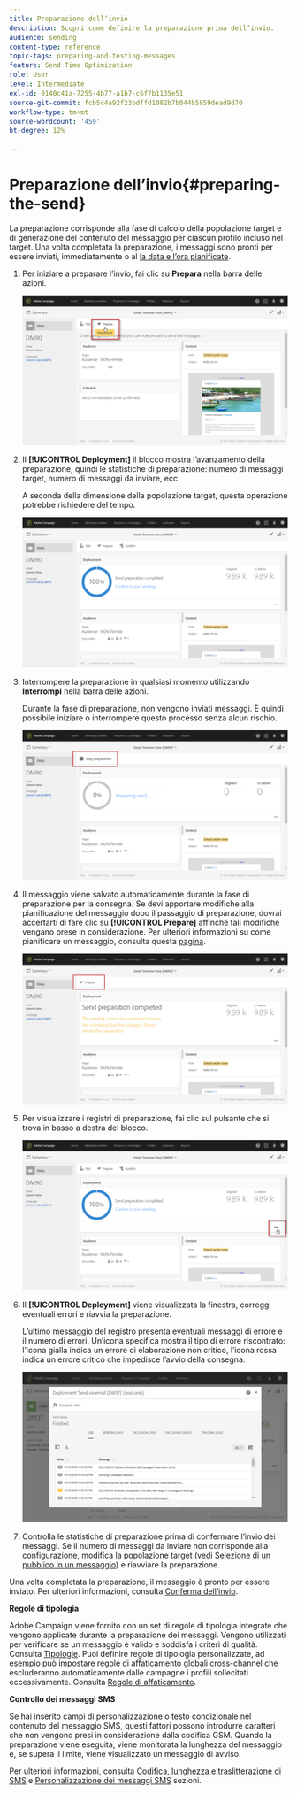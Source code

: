 ```yaml
---
title: Preparazione dell’invio
description: Scopri come definire la preparazione prima dell’invio.
audience: sending
content-type: reference
topic-tags: preparing-and-testing-messages
feature: Send Time Optimization
role: User
level: Intermediate
exl-id: 0140c41a-7255-4b77-a1b7-c6f7b1135e51
source-git-commit: fcb5c4a92f23bdffd1082b7b044b5859dead9d70
workflow-type: tm+mt
source-wordcount: '459'
ht-degree: 12%

---
```


# Preparazione dell’invio{#preparing-the-send}

La preparazione corrisponde alla fase di calcolo della popolazione target e di generazione del contenuto del messaggio per ciascun profilo incluso nel target. Una volta completata la preparazione, i messaggi sono pronti per essere inviati, immediatamente o al [la data e l’ora pianificate](../../sending/using/about-scheduling-messages.md).

1. Per iniziare a preparare l’invio, fai clic su **Prepara** nella barra delle azioni.

   ![](assets/preparing_delivery_2.png)

1. Il **[!UICONTROL Deployment]** il blocco mostra l’avanzamento della preparazione, quindi le statistiche di preparazione: numero di messaggi target, numero di messaggi da inviare, ecc.

   A seconda della dimensione della popolazione target, questa operazione potrebbe richiedere del tempo.

   ![](assets/preparing_delivery.png)

1. Interrompere la preparazione in qualsiasi momento utilizzando **Interrompi** nella barra delle azioni.

   Durante la fase di preparazione, non vengono inviati messaggi. È quindi possibile iniziare o interrompere questo processo senza alcun rischio.

   ![](assets/preparing_delivery_6.png)

1. Il messaggio viene salvato automaticamente durante la fase di preparazione per la consegna. Se devi apportare modifiche alla pianificazione del messaggio dopo il passaggio di preparazione, dovrai accertarti di fare clic su **[!UICONTROL Prepare]** affinché tali modifiche vengano prese in considerazione. Per ulteriori informazioni su come pianificare un messaggio, consulta questa [pagina](../../sending/using/about-scheduling-messages.md).

   ![](assets/preparing_delivery_5.png)

1. Per visualizzare i registri di preparazione, fai clic sul pulsante che si trova in basso a destra del blocco.

   ![](assets/preparing_delivery_4.png)

1. Il **[!UICONTROL Deployment]** viene visualizzata la finestra, correggi eventuali errori e riavvia la preparazione.

   L’ultimo messaggio del registro presenta eventuali messaggi di errore e il numero di errori. Un’icona specifica mostra il tipo di errore riscontrato: l’icona gialla indica un errore di elaborazione non critico, l’icona rossa indica un errore critico che impedisce l’avvio della consegna.

   ![](assets/preparing_delivery_3.png)

1. Controlla le statistiche di preparazione prima di confermare l’invio dei messaggi. Se il numero di messaggi da inviare non corrisponde alla configurazione, modifica la popolazione target (vedi [Selezione di un pubblico in un messaggio](../../audiences/using/selecting-an-audience-in-a-message.md)) e riavviare la preparazione.

Una volta completata la preparazione, il messaggio è pronto per essere inviato. Per ulteriori informazioni, consulta [Conferma dell’invio](../../sending/using/confirming-the-send.md).

**Regole di tipologia**

Adobe Campaign viene fornito con un set di regole di tipologia integrate che vengono applicate durante la preparazione dei messaggi. Vengono utilizzati per verificare se un messaggio è valido e soddisfa i criteri di qualità. Consulta [Tipologie](../../sending/using/about-typology-rules.md). Puoi definire regole di tipologia personalizzate, ad esempio può impostare regole di affaticamento globali cross-channel che escluderanno automaticamente dalle campagne i profili sollecitati eccessivamente. Consulta [Regole di affaticamento](../../sending/using/fatigue-rules.md).

**Controllo dei messaggi SMS**

Se hai inserito campi di personalizzazione o testo condizionale nel contenuto del messaggio SMS, questi fattori possono introdurre caratteri che non vengono presi in considerazione dalla codifica GSM. Quando la preparazione viene eseguita, viene monitorata la lunghezza del messaggio e, se supera il limite, viene visualizzato un messaggio di avviso.

Per ulteriori informazioni, consulta [Codifica, lunghezza e traslitterazione di SMS](../../administration/using/configuring-sms-channel.md#sms-encoding--length-and-transliteration) e [Personalizzazione dei messaggi SMS](../../channels/using/personalizing-sms-messages.md) sezioni.

